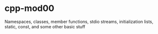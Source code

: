 # cpp-mod00
Namespaces, classes, member functions, stdio streams, initialization lists, static, const, and some other basic stuff
